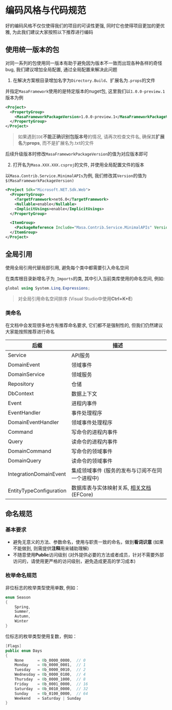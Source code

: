# 编码风格与代码规范

好的编码风格不仅仅使得我们的项目的可读性更强, 同时它也使得项目更加的更优雅, 为此我们建议大家按照以下推荐进行编码

## 使用统一版本的包

对同一系列的包使用同一版本有助于避免因为版本不一致而出现各种各样的奇怪bug, 我们建议增加全局配置, 通过全局配置来解决此问题

1. 在解决方案根目录增加名字为`Directory.Build`、扩展名为`.props`的文件

并指定`MasaFramework`使用的是特定版本的nuget包, 这里我们以`1.0.0-preview.1`版本为例

```xml
<Project>
  <PropertyGroup>
    <MasaFrameworkPackageVersion>1.0.0-preview.1</MasaFrameworkPackageVersion>
  </PropertyGroup>
</Project>
```

> 如果遇到`IDE`**不能正确识别包版本号**的情况, 请再次检查文件名, 确保其**扩展名**为**props**, 而不是扩展名为.txt的文件

后续升级版本时修改`MasaFrameworkPackageVersion`的值为对应版本即可

2. 打开名为`Masa.XXX.XXX.csproj`的文件, 并使用全局配置文件的版本

以`Masa.Contrib.Service.MinimalAPIs`为例, 我们修改其`Version`的值为`$(MasaFrameworkPackageVersion)`

```xml
<Project Sdk="Microsoft.NET.Sdk.Web">
  <PropertyGroup>
    <TargetFramework>net6.0</TargetFramework>
    <Nullable>enable</Nullable>
    <ImplicitUsings>enable</ImplicitUsings>
  </PropertyGroup>

  <ItemGroup>
    <PackageReference Include="Masa.Contrib.Service.MinimalAPIs" Version="$(MasaFrameworkPackageVersion)" />
  </ItemGroup>
</Project>
```

## 全局引用

使用全局引用代替局部引用, 避免每个类中都需要引入命名空间

在类库根目录新增名子为`_Imports`的类, 其中引入当前类库使用的命名空间, 例如:

```csharp
global using System.Linq.Expressions;
```

> 对全局引用命名空间排序 (Visual Studio中使用**Ctrl+K+E**)

### 类命名

在文档中会发现很多地方有推荐命名要求, 它们都不是强制性的, 但我们仍然建议大家能按照推荐进行命名

| 后缀               | 描述                             |
|------------------|--------------------------------|
| Service          | API服务                          |
| DomainEvent      | 领域事件                           |
| DomainService    | 领域服务                           |
| Repository       | 仓储                             |
| DbContext        | 数据上下文                          |
| Event            | 进程内事件                          |
| EventHandler     | 事件处理程序                         |
| DomainEventHandler | 领域事件处理程序                       |
| Command          | 写命令的进程内事件                      |
| Query            | 读命令的进程内事件                      |
| DomainCommand    | 写命令的领域事件                       |
| DomainQuery      | 读命令的领域事件                       |
| IntegrationDomainEvent | 集成领域事件 (服务的发布与订阅不在同一个进程中)      |
| EntityTypeConfiguration | 数据库表与实体映射关系, [相关文档](https://learn.microsoft.com/zh-cn/dotnet/api/system.data.entity.modelconfiguration.entitytypeconfiguration-1) (EFCore) |

## 命名规范

### 基本要求

* 避免无意义的方法、参数命名，使用与职责一致的命名，做到**看词识意** (如果不能做到, 则需提供**注释**用来辅助理解)
* 不随意使用**Public**访问级别 (对外提供必要的方法或者成员，针对不需要外部访问的，请使用更严格的访问级别，避免造成更高的学习成本)

### 枚举命名规范

非位标志的枚举类型使用单数, 例如：

```csharp
enum Season
{
    Spring,
    Summer,
    Autumn,
    Winter
}
```

位标志的枚举类型使用复数，例如：

```csharp
[Flags]
public enum Days
{
    None      = 0b_0000_0000,  // 0
    Monday    = 0b_0000_0001,  // 1
    Tuesday   = 0b_0000_0010,  // 2
    Wednesday = 0b_0000_0100,  // 4
    Thursday  = 0b_0000_1000,  // 8
    Friday    = 0b_0001_0000,  // 16
    Saturday  = 0b_0010_0000,  // 32
    Sunday    = 0b_0100_0000,  // 64
    Weekend   = Saturday | Sunday
}
```